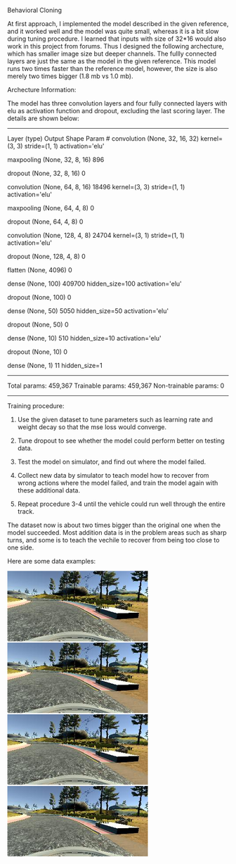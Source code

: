 Behavioral Cloning

   At first approach, I implemented the model described in the given reference, and it worked well and the model was quite small, whereas it is a bit slow during tuning procedure. 
   I learned that inputs with size of 32*16 would also work in this project from forums. Thus I designed the following archecture, which has smaller image size but deeper channels. The fullly connected layers are just the same as the model in the given reference. This model runs two times faster than the reference model, however, the size is also merely two times bigger (1.8 mb vs 1.0 mb).
   
Archecture Information:

The model has three convolution layers and four fully connected layers with elu as activation function and dropout, excluding the last scoring layer. The details are shown below:
____________________________________________________________________________________________________ 
Layer (type)  Output Shape         Param #
convolution   (None, 32, 16, 32)               kernel=(3, 3)  stride=(1, 1)  activation='elu' 

maxpooling   (None, 32, 8, 16)     896 

dropout      (None, 32, 8, 16)     0            

convolution  (None, 64, 8, 16)     18496       kernel=(3, 3) stride=(1, 1) activation='elu'     

maxpooling   (None, 64, 4, 8)      0          

dropout      (None, 64, 4, 8)      0                   

convolution  (None, 128, 4, 8)     24704       kernel=(3, 1) stride=(1, 1) activation='elu'  

dropout      (None, 128, 4, 8)     0                

flatten      (None, 4096)          0                          

dense        (None, 100)           409700      hidden_size=100 activation='elu'

dropout      (None, 100)           0                               

dense        (None, 50)            5050        hidden_size=50 activation='elu'             

dropout      (None, 50)            0                               

dense        (None, 10)            510         hidden_size=10 activation='elu'             

dropout      (None, 10)            0                               

dense        (None, 1)             11          hidden_size=1              
____________________________________________________________________________________________________
Total params: 459,367
Trainable params: 459,367
Non-trainable params: 0
____________________________________________________________________________________________________

Training procedure:

1. Use the given dataset to tune parameters such as learning rate and weight decay so that the mse loss would converge.

2. Tune dropout to see whether the model could perform better on testing data.

3. Test the model on simulator, and find out where the model failed.

4. Collect new data by simulator to teach model how to recover from wrong actions where the model failed, and train the model again with these additional data.

5. Repeat procedure 3-4 until the vehicle could run well through the entire track. 

The dataset now is about two times bigger than the original one when the model succeeded. Most addition data is in the problem areas such as sharp turns, and some is to teach the vechile to recover from being too close to one side. 

Here are some data examples:

![image](https://github.com/seanxu1015/SDC_P3_behavioral_cloning/blob/master/images/center_2017_01_05_18_08_56_408.jpg)![image](https://github.com/seanxu1015/SDC_P3_behavioral_cloning/blob/master/images/center_2017_01_05_18_08_56_408.jpg)
![image](https://github.com/seanxu1015/SDC_P3_behavioral_cloning/blob/master/images/center_2017_01_05_18_08_56_408.jpg)![image](https://github.com/seanxu1015/SDC_P3_behavioral_cloning/blob/master/images/center_2017_01_05_18_08_56_408.jpg)

